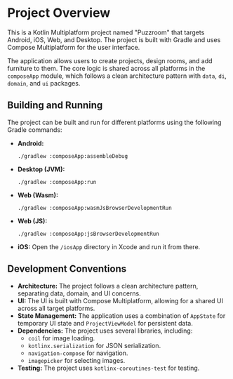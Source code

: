 # Project Overview

This is a Kotlin Multiplatform project named "Puzzroom" that targets Android, iOS, Web, and Desktop. The project is built with Gradle and uses Compose Multiplatform for the user interface.

The application allows users to create projects, design rooms, and add furniture to them. The core logic is shared across all platforms in the `composeApp` module, which follows a clean architecture pattern with `data`, `di`, `domain`, and `ui` packages.

## Building and Running

The project can be built and run for different platforms using the following Gradle commands:

*   **Android:**
    ```shell
    ./gradlew :composeApp:assembleDebug
    ```
*   **Desktop (JVM):**
    ```shell
    ./gradlew :composeApp:run
    ```
*   **Web (Wasm):**
    ```shell
    ./gradlew :composeApp:wasmJsBrowserDevelopmentRun
    ```
*   **Web (JS):**
    ```shell
    ./gradlew :composeApp:jsBrowserDevelopmentRun
    ```
*   **iOS:**
    Open the `/iosApp` directory in Xcode and run it from there.

## Development Conventions

*   **Architecture:** The project follows a clean architecture pattern, separating data, domain, and UI concerns.
*   **UI:** The UI is built with Compose Multiplatform, allowing for a shared UI across all target platforms.
*   **State Management:** The application uses a combination of `AppState` for temporary UI state and `ProjectViewModel` for persistent data.
*   **Dependencies:** The project uses several libraries, including:
    *   `coil` for image loading.
    *   `kotlinx.serialization` for JSON serialization.
    *   `navigation-compose` for navigation.
    *   `imagepicker` for selecting images.
*   **Testing:** The project uses `kotlinx-coroutines-test` for testing.
